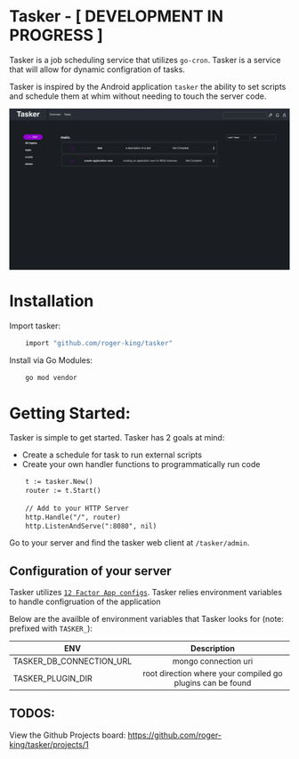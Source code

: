 # Tasker - [ DEVELOPMENT IN PROGRESS ]

Tasker is a job scheduling service that utilizes `go-cron`. Tasker is a service that will allow for dynamic configration of tasks.

Tasker is inspired by the Android application `tasker` the ability to set scripts and schedule them at whim without needing to touch the server code.

<img src="./static/wip_ui_v1.0.1.png" width="800px" align="center">

# Installation

Import tasker:

```bash
    import "github.com/roger-king/tasker"
```

Install via Go Modules:

```bash
    go mod vendor
```

# Getting Started:

Tasker is simple to get started. Tasker has 2 goals at mind:

- Create a schedule for task to run external scripts
- Create your own handler functions to programmatically run code

```golang
    t := tasker.New()
	router := t.Start()

    // Add to your HTTP Server
	http.Handle("/", router)
	http.ListenAndServe(":8080", nil)
```

Go to your server and find the tasker web client at `/tasker/admin`.

## Configuration of your server

Tasker utilizes [`12 Factor App configs`](https://12factor.net/config). Tasker relies environment variables to handle configruation of the application

Below are the availble of environment variables that Tasker looks for (note: prefixed with `TASKER_`):

| ENV                      |                        Description                         |
| ------------------------ | :--------------------------------------------------------: |
| TASKER_DB_CONNECTION_URL |                    mongo connection uri                    |
| TASKER_PLUGIN_DIR        | root direction where your compiled go plugins can be found |

## TODOS:

View the Github Projects board: https://github.com/roger-king/tasker/projects/1
